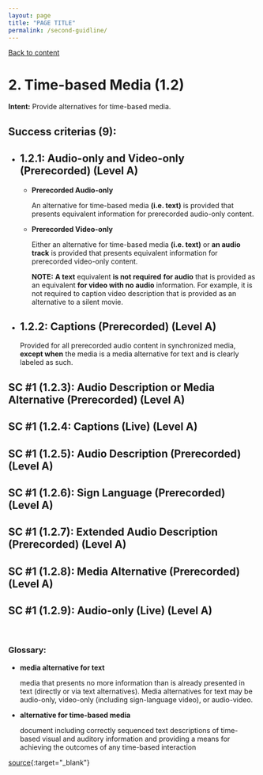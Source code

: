 ```yaml
---
layout: page
title: "PAGE TITLE"
permalink: /second-guidline/
---
```

<link rel="stylesheet" href="/assets/css/style.css?v=07f9abc06ad55cffb2433692575c223659db012e" media="screen"><link rel="stylesheet" href="/css/style.css">
<a class="back-link" href="https://shoshiko.github.io">Back to content</a>
   
<div class="inner" markdown="1">

# 2. Time-based Media (1.2)

**Intent:** Provide alternatives for time-based media.

## Success criterias (9):

- ## 1.2.1: Audio-only and Video-only (Prerecorded) (Level A)

  - **Prerecorded Audio-only**

    An alternative for time-based media **(i.e. text)** is provided that presents equivalent information for prerecorded audio-only content.

  - **Prerecorded Video-only**

    Either an alternative for time-based media **(i.e. text)** or **an audio track** is provided that presents equivalent information for prerecorded video-only content.

    **NOTE:** **A text** equivalent **is not required** **for audio** that is provided as an equivalent **for video with no audio** information. For example, it is not required to caption video description that is provided as an alternative to a silent movie.

- ## 1.2.2: Captions (Prerecorded) (Level A)

    Provided for all prerecorded audio content in synchronized media, **except when** the media is a media alternative for text and is clearly labeled as such.

## SC #1 (1.2.3): Audio Description or Media Alternative (Prerecorded) (Level A)

## SC #1 (1.2.4: Captions (Live) (Level A)

## SC #1 (1.2.5): Audio Description (Prerecorded) (Level A)

## SC #1 (1.2.6): Sign Language (Prerecorded) (Level A)

## SC #1 (1.2.7): Extended Audio Description (Prerecorded) (Level A)

## SC #1 (1.2.8): Media Alternative (Prerecorded) (Level A)

## SC #1 (1.2.9): Audio-only (Live) (Level A)

&nbsp;

### Glossary:

- **media alternative for text**

    media that presents no more information than is already presented in text (directly or via text alternatives). Media alternatives for text may be audio-only, video-only (including sign-language video), or audio-video.

- **alternative for time-based media**
  
    document including correctly sequenced text descriptions of time-based visual and auditory information and providing a means for achieving the outcomes of any time-based interaction

[source](https://www.w3.org/WAI/WCAG21/Understanding/time-based-media){:target="_blank"}

</div>